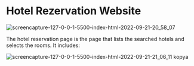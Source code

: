 # Hotel Rezervation Website
![screencapture-127-0-0-1-5500-index-html-2022-09-21-20_58_07](https://user-images.githubusercontent.com/69786868/191578777-cfd5eb30-1646-4327-a447-e96c31d39d7e.png)

The hotel reservation page is the page that lists the searched hotels and selects the rooms. It includes:

![screencapture-127-0-0-1-5500-index-html-2022-09-21-21_06_11 kopya](https://user-images.githubusercontent.com/69786868/191581845-8658d8e0-66d6-4f2e-8aab-4c69872ea833.png)
